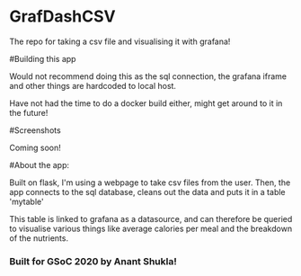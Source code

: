 # GrafDashCSV
The repo for taking a csv file and visualising it with grafana!



#Building this app

Would not recommend doing this as the sql connection, the grafana iframe and other things are hardcoded to local host. 

Have not had the time to do a docker build either, might get around to it in the future!



#Screenshots

Coming soon!



#About the app:

Built on flask, I'm using a webpage to take csv files from the user. Then, the app connects to the sql database, cleans out the data and puts it in a table 'mytable' 

This table is linked to grafana as a datasource, and can therefore be queried to visualise various things like average calories per meal and the breakdown of the nutrients.





### Built for GSoC 2020 by Anant Shukla!
